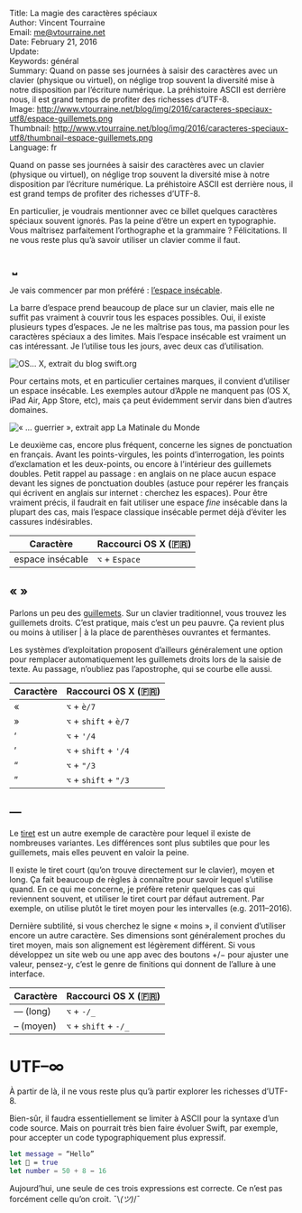 Title:     La magie des caractères spéciaux  
Author:    Vincent Tourraine  
Email:     me@vtourraine.net  
Date:      February 21, 2016  
Update:   
Keywords:  général  
Summary:   Quand on passe ses journées à saisir des caractères avec un clavier (physique ou virtuel), on néglige trop souvent la diversité mise à notre disposition par l’écriture numérique. La préhistoire ASCII est derrière nous, il est grand temps de profiter des richesses d’UTF-8.  
Image:     http://www.vtourraine.net/blog/img/2016/caracteres-speciaux-utf8/espace-guillemets.png  
Thumbnail: http://www.vtourraine.net/blog/img/2016/caracteres-speciaux-utf8/thumbnail-espace-guillemets.png  
Language:  fr  


Quand on passe ses journées à saisir des caractères avec un clavier (physique ou virtuel), on néglige trop souvent la diversité mise à notre disposition par l’écriture numérique. La préhistoire ASCII est derrière nous, il est grand temps de profiter des richesses d’UTF-8.

En particulier, je voudrais mentionner avec ce billet quelques caractères spéciaux souvent ignorés. Pas la peine d’être un expert en typographie. Vous maîtrisez parfaitement l’orthographe et la grammaire ? Félicitations. Il ne vous reste plus qu’à savoir utiliser un clavier comme il faut.


##  ⎵

Je vais commencer par mon préféré : [l’espace insécable](https://fr.wikipedia.org/wiki/Espace_insécable).

La barre d’espace prend beaucoup de place sur un clavier, mais elle ne suffit pas vraiment à couvrir tous les espaces possibles. Oui, il existe plusieurs types d’espaces. Je ne les maîtrise pas tous, ma passion pour les caractères spéciaux a des limites. Mais l’espace insécable est vraiment un cas intéressant. Je l’utilise tous les jours, avec deux cas d’utilisation.

![_OS… X_, extrait du blog [swift.org](https://swift.org/blog/swift-ci/)](http://www.vtourraine.net/blog/img/2016/caracteres-speciaux-utf8/espace-os-x.png)

Pour certains mots, et en particulier certaines marques, il convient d’utiliser un espace insécable. Les exemples autour d’Apple ne manquent pas (OS X, iPad Air, App Store, etc), mais ça peut évidemment servir dans bien d’autres domaines.

![_« … guerrier »_, extrait app [La Matinale du Monde](https://itunes.apple.com/app/la-matinale-du-monde/id973857028?mt=8)](http://www.vtourraine.net/blog/img/2016/caracteres-speciaux-utf8/espace-guillemets.png)

Le deuxième cas, encore plus fréquent, concerne les signes de ponctuation en français. Avant les points-virgules, les points d’interrogation, les points d’exclamation et les deux-points, ou encore à l’intérieur des guillemets doubles. Petit rappel au passage : en anglais on ne place aucun espace devant les signes de ponctuation doubles (astuce pour repérer les français qui écrivent en anglais sur internet : cherchez les espaces). Pour être vraiment précis, il faudrait en fait utiliser une espace *fine* insécable dans la plupart des cas, mais l’espace classique insécable permet déjà d’éviter les cassures indésirables.

| Caractère        | Raccourci OS X (🇫🇷) |
| ---------------- | --------------------- |
| espace insécable | `⌥` + `Espace`        |


## « »

Parlons un peu des [guillemets](https://fr.wikipedia.org/wiki/Guillemet). Sur un clavier traditionnel, vous trouvez les guillemets droits. C’est pratique, mais c’est un peu pauvre. Ça revient plus ou moins à utiliser | à la place de parenthèses ouvrantes et fermantes.

Les systèmes d’exploitation proposent d’ailleurs généralement une option pour remplacer automatiquement les guillemets droits lors de la saisie de texte. Au passage, n’oubliez pas l’apostrophe, qui se courbe elle aussi.

| Caractère | Raccourci OS X (🇫🇷) |
| --------- | --------------------- |
| «         | `⌥` + `è/7`           |
| »         | `⌥` + `shift` + `è/7` |
| ‘         | `⌥` + `'/4`           |
| ’         | `⌥` + `shift` + `'/4` |
| “         | `⌥` + `"/3`           |
| ”         | `⌥` + `shift` + `"/3` |


## —

Le [tiret](https://fr.wikipedia.org/wiki/Tiret) est un autre exemple de caractère pour lequel il existe de nombreuses variantes. Les différences sont plus subtiles que pour les guillemets, mais elles peuvent en valoir la peine.

Il existe le tiret court (qu’on trouve directement sur le clavier), moyen et long. Ça fait beaucoup de règles à connaître pour savoir lequel s’utilise quand. En ce qui me concerne, je préfère retenir quelques cas qui reviennent souvent, et utiliser le tiret court par défaut autrement. Par exemple, on utilise plutôt le tiret moyen pour les intervalles (e.g. 2011–2016).

Dernière subtilité, si vous cherchez le signe « moins », il convient d’utiliser encore un autre caractère. Ses dimensions sont généralement proches du tiret moyen, mais son alignement est légèrement différent. Si vous développez un site web ou une app avec des boutons +/− pour ajuster une valeur, pensez-y, c’est le genre de finitions qui donnent de l’allure à une interface. 

| Caractère | Raccourci OS X (🇫🇷) |
| --------- | --------------------- |
| — (long)  | `⌥` + `-/_`           |
| – (moyen) | `⌥` + `shift` + `-/_` |


# UTF–∞

À partir de là, il ne vous reste plus qu’à partir explorer les richesses d’UTF-8.

Bien-sûr, il faudra essentiellement se limiter à ASCII pour la syntaxe d’un code source. Mais on pourrait très bien faire évoluer Swift, par exemple, pour accepter un code typographiquement plus expressif.

``` swift
let message = “Hello”
let 🤖 = true
let number = 50 + 8 − 16
```

Aujourd’hui, une seule de ces trois expressions est correcte. Ce n’est pas forcément celle qu’on croit. ¯\\_(ツ)_/¯ 
